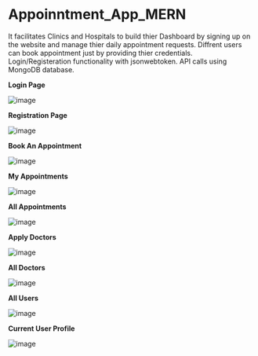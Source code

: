 # Appoinntment_App_MERN
It facilitates Clinics and Hospitals to build thier Dashboard by signing up on the website and manage thier daily appointment requests. 
Diffrent users can book appointment just by providing thier credentials.
Login/Registeration functionality with jsonwebtoken.
API calls using MongoDB database.

  **Login Page**

![image](https://github.com/abdul7to7/Appoinntment_App_MERN/assets/92265851/190b05ab-0479-437c-ba33-c021f087b2da)

  **Registration Page**

![image](https://github.com/abdul7to7/Appoinntment_App_MERN/assets/92265851/f8dbf981-ef48-46d1-8878-d026f6876c9c)

  **Book An Appointment**

![image](https://github.com/abdul7to7/Appoinntment_App_MERN/assets/92265851/e37a1edf-3f81-429e-a77e-4555885733e1)

  **My Appointments**

![image](https://github.com/abdul7to7/Appoinntment_App_MERN/assets/92265851/0908719a-3cac-45a0-a3b4-c27f54178188)

  **All Appointments**

![image](https://github.com/abdul7to7/Appoinntment_App_MERN/assets/92265851/b94bc499-bfac-49b4-b8da-c4515862e3f5)

  **Apply Doctors**

![image](https://github.com/abdul7to7/Appoinntment_App_MERN/assets/92265851/d6eed4e6-778d-4e09-8048-78236b8b78e2)

  **All Doctors**

![image](https://github.com/abdul7to7/Appoinntment_App_MERN/assets/92265851/d013064d-d8c4-4fae-8394-bf7dcbe5757f)

  **All Users**

![image](https://github.com/abdul7to7/Appoinntment_App_MERN/assets/92265851/e6b013a7-3270-49eb-954d-7fa649eb15d0)

  **Current User Profile**

![image](https://github.com/abdul7to7/Appoinntment_App_MERN/assets/92265851/a7150e7f-3ca3-4fa1-8fae-01b13568d1d0)

